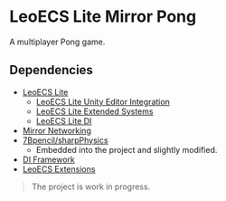 # LeoECS Lite Mirror Pong

A multiplayer Pong game.

## Dependencies

- [LeoECS Lite](https://github.com/Leopotam/ecslite)
  - [LeoECS Lite Unity Editor Integration](https://github.com/Leopotam/ecslite-unityeditor)
  - [LeoECS Lite Extended Systems](https://github.com/Leopotam/ecslite-extendedsystems)
  - [LeoECS Lite DI](https://github.com/Leopotam/ecslite-di)
- [Mirror Networking](https://mirror-networking.com/)
- [7Bpencil/sharpPhysics](https://github.com/7Bpencil/sharpPhysics)
  - Embedded into the project and slightly modified.
- [DI Framework](https://github.com/Delt06/di-framework)
- [LeoECS Extensions](https://github.com/Delt06/leo-ecs-extensions)

> The project is work in progress.

